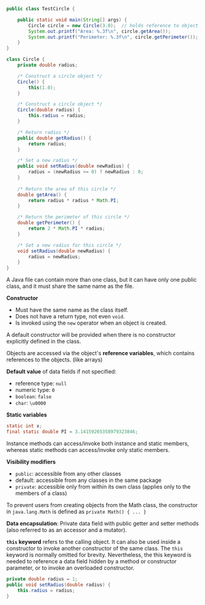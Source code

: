 ```java
public class TestCircle {

    public static void main(String[] args) {
        Circle circle = new Circle(3.0);  // holds reference to object
        System.out.printf("Area: %.3f\n", circle.getArea());
        System.out.printf("Perimeter: %.3f\n", circle.getPerimeter());
    }
}

class Circle {
    private double radius;

    /* Construct a circle object */
    Circle() {
        this(1.0);
    }

    /* Construct a circle object */
    Circle(double radius) {
        this.radius = radius;
    }

	/* Return radius */
	public double getRadius() {
	    return radius;
	}

	/* Set a new radius */
	public void setRadius(double newRadius) {
	    radius = (newRadius >= 0) ? newRadius : 0;
	}
	
    /* Return the area of this circle */
    double getArea() {
        return radius * radius * Math.PI;
    }

    /* Return the perimeter of this circle */
    double getPerimeter() {
        return 2 * Math.PI * radius;
    }

    /* Set a new radius for this circle */
    void setRadius(double newRadius) {
        radius = newRadius;
    }
}

```

A Java file can contain more than one class, but it can have only one public class, and it must share the same name as the file.

**Constructor**
- Must have the same name as the class itself.
- Does not have a return type, not even `void`.
- Is invoked using the `new` operator when an object is created.

A default constructor will be provided when there is no constructor explicitly defined in the class.

Objects are accessed via the object's **reference variables**, which contains references to the objects. (like arrays)

**Default value** of data fields if not specified:
- reference type: `null`
- numeric type: `0`
- `boolean`: `false`
- `char`: `\u0000`

**Static variables**
```java
static int x;
final static double PI = 3.14159265358979323846;
```

Instance methods can access/invoke both instance and static members, whereas static methods can access/invoke only static members.

**Visibility modifiers**
- `public`: accessible from any other classes
- default: accessible from any classes in the same package
- `private`: accessible only from within its own class (applies only to the members of a class)

To prevent users from creating objects from the Math class, the constructor in `java.lang.Math` is defined as `private Math() { ... }`

**Data encapsulation**: Private data field with public getter and setter methods (also referred to as an accessor and a mutator).

**`this` keyword** refers to the calling object. It can also be used inside a constructor to invoke another constructor of the same class. The `this` keyword is normally omitted for brevity. Nevertheless, the this keyword is needed to reference a data field hidden by a method or constructor parameter, or to invoke an overloaded constructor.

```java
private double radius = 1;
public void setRadius(double radius) {
	this.radius = radius;
}
```